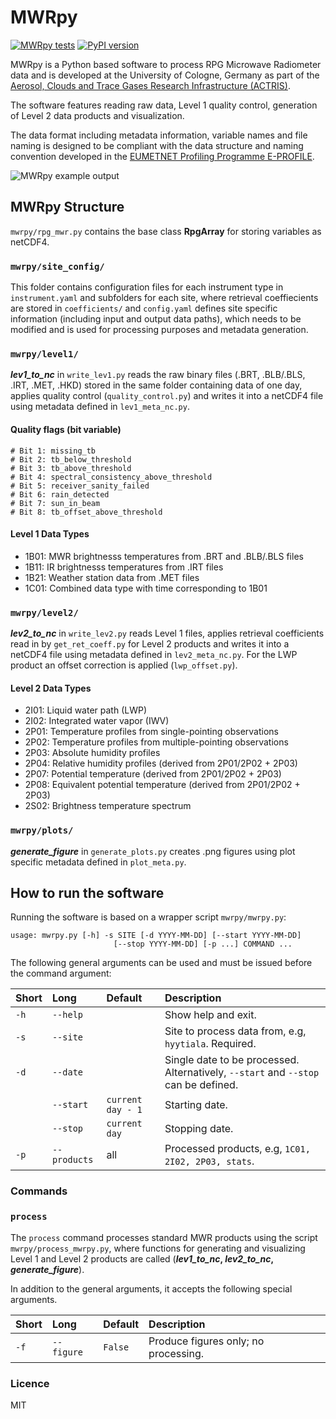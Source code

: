 # MWRpy

[![MWRpy tests](https://github.com/actris-cloudnet/mwrpy/actions/workflows/test.yml/badge.svg)](https://github.com/actris-cloudnet/mwrpy/actions/workflows/test.yml)
[![PyPI version](https://badge.fury.io/py/mwrpy.svg)](https://badge.fury.io/py/mwrpy)

MWRpy is a Python based software to process RPG Microwave Radiometer data and is developed at the University of Cologne, Germany as part of the [Aerosol, Clouds and Trace Gases Research Infrastructure (ACTRIS)](https://actris.eu/).

The software features reading raw data, Level 1 quality control, generation of Level 2 data products and visualization.

The data format including metadata information, variable names and file naming is designed to be compliant with the data structure and naming convention developed in the [EUMETNET Profiling Programme E-PROFILE](https://www.eumetnet.eu/).

![MWRpy example output](https://atmos.meteo.uni-koeln.de/~hatpro/quicklooks/obs/site/jue/tophat/actris/level2/2022/10/29/20221029_juelich_temperature.png)

## MWRpy Structure

`mwrpy/rpg_mwr.py` contains the base class <b>RpgArray</b> for storing variables as netCDF4.

### `mwrpy/site_config/`

This folder contains configuration files for each instrument type in `instrument.yaml` and subfolders for each site, where retrieval coeffiecients are stored in `coefficients/` and `config.yaml` defines site specific information (including input and output data paths), which needs to be modified and is used for processing purposes and metadata generation.

### `mwrpy/level1/`

<b>*lev1_to_nc*</b> in `write_lev1.py` reads the raw binary files (.BRT, .BLB/.BLS, .IRT, .MET, .HKD) stored in the same folder containing data of one day, applies quality control (`quality_control.py`) and writes it into a netCDF4 file using metadata defined in `lev1_meta_nc.py`.

#### Quality flags (bit variable)

    # Bit 1: missing_tb
    # Bit 2: tb_below_threshold
    # Bit 3: tb_above_threshold
    # Bit 4: spectral_consistency_above_threshold
    # Bit 5: receiver_sanity_failed
    # Bit 6: rain_detected
    # Bit 7: sun_in_beam
    # Bit 8: tb_offset_above_threshold

#### Level 1 Data Types

* 1B01: MWR brightnesss temperatures from .BRT and .BLB/.BLS files
* 1B11: IR brightnesss temperatures from .IRT files
* 1B21: Weather station data from .MET files
* 1C01: Combined data type with time corresponding to 1B01

### `mwrpy/level2/`

<b>*lev2_to_nc*</b> in `write_lev2.py` reads Level 1 files, applies retrieval coefficients read in by `get_ret_coeff.py` for Level 2 products and writes it into a netCDF4 file using metadata defined in `lev2_meta_nc.py`. For the LWP product an offset correction is applied (`lwp_offset.py`).

#### Level 2 Data Types

* 2I01: Liquid water path (LWP)
* 2I02: Integrated water vapor (IWV)
* 2P01: Temperature profiles from single-pointing observations
* 2P02: Temperature profiles from multiple-pointing observations
* 2P03: Absolute humidity profiles
* 2P04: Relative humidity profiles (derived from 2P01/2P02 + 2P03)
* 2P07: Potential temperature (derived from 2P01/2P02 + 2P03)
* 2P08: Equivalent potential temperature (derived from 2P01/2P02 + 2P03)
* 2S02: Brightness temperature spectrum

### `mwrpy/plots/`

<b>*generate_figure*</b> in `generate_plots.py` creates .png figures using plot specific metadata defined in `plot_meta.py`.

[//]: # (<b>*generate_stat*</b> in `stat_plot.py` creates statistic plots &#40;called by `stats` as product, see below&#41; as .png figures using plot specific metadata defined in `stat_meta.py`.)

## How to run the software

Running the software is based on a wrapper script `mwrpy/mwrpy.py`:

    usage: mwrpy.py [-h] -s SITE [-d YYYY-MM-DD] [--start YYYY-MM-DD]
                           [--stop YYYY-MM-DD] [-p ...] COMMAND ...

The following general arguments can be used and must be issued before the command argument:

| Short | Long         | Default           | Description                                                                        |
|:------|:-------------|:------------------|:-----------------------------------------------------------------------------------|
| `-h`  | `--help`     |                   | Show help and exit.                                                                |
| `-s`  | `--site`     |                   | Site to process data from, e.g, `hyytiala`. Required.                              |
| `-d`  | `--date`     |                   | Single date to be processed. Alternatively, `--start` and `--stop` can be defined. |
|       | `--start`    | `current day - 1` | Starting date.                                                                     |
|       | `--stop`     | `current day `    | Stopping date.                                                                     |
| `-p`  | `--products` | all               | Processed products, e.g, `1C01, 2I02, 2P03, stats`.                                |

### Commands

### `process`

The `process` command processes standard MWR products using the script `mwrpy/process_mwrpy.py`, where functions for generating and visualizing Level 1 and Level 2 products are called (<b>*lev1_to_nc*, *lev2_to_nc*, *generate_figure*</b>).

In addition to the general arguments, it accepts the following special arguments.

| Short | Long                   | Default | Description                                                                        |
|:------|:-----------------------|:--------|:-----------------------------------------------------------------------------------|
| `-f`  | `--figure`             | `False` | Produce figures only; no processing. |

### Licence

MIT
